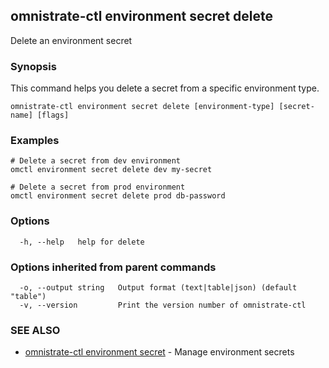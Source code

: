 ## omnistrate-ctl environment secret delete

Delete an environment secret

### Synopsis

This command helps you delete a secret from a specific environment type.

```
omnistrate-ctl environment secret delete [environment-type] [secret-name] [flags]
```

### Examples

```
# Delete a secret from dev environment
omctl environment secret delete dev my-secret

# Delete a secret from prod environment
omctl environment secret delete prod db-password
```

### Options

```
  -h, --help   help for delete
```

### Options inherited from parent commands

```
  -o, --output string   Output format (text|table|json) (default "table")
  -v, --version         Print the version number of omnistrate-ctl
```

### SEE ALSO

- [omnistrate-ctl environment secret](omnistrate-ctl_environment_secret.md) - Manage environment secrets